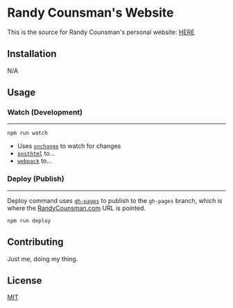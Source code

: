 # Randy Counsman's Website

This is the source for Randy Counsman's personal website: [HERE](https://www.randycounsman.com)

## Installation

N/A

## Usage


### Watch (Development)
***
```shell
npm run watch 
```
- Uses [`onchange`](https://www.npmjs.com/package/onchange) to watch for changes
- [`posthtml`](https://www.npmjs.com/package/posthtml) to...
- [`webpack`](https://www.npmjs.com/package/webpack) to...

### Deploy (Publish)
***
Deploy command uses [`gh-pages`](https://www.npmjs.com/package/gh-pages) to publish to the `gh-pages` branch, which is where the [RandyCounsman.com](https://www.randycounsman.com) URL is pointed. 

```shell
npm run deploy
```

## Contributing
Just me, doing my thing. 

## License
[MIT](https://choosealicense.com/licenses/mit/)
